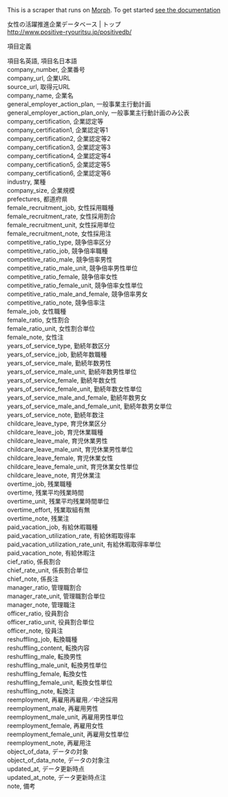 This is a scraper that runs on [Morph](https://morph.io). To get started [see the documentation](https://morph.io/documentation)

女性の活躍推進企業データベース | トップ  
http://www.positive-ryouritsu.jp/positivedb/

項目定義

項目名英語, 項目名日本語  
company_number, 企業番号  
company_url, 企業URL  
source_url, 取得元URL  
company_name, 企業名  
general_employer_action_plan, 一般事業主行動計画  
general_employer_action_plan_only, 一般事業主行動計画のみ公表  
company_certification, 企業認定等  
company_certification1, 企業認定等1  
company_certification2, 企業認定等2  
company_certification3, 企業認定等3  
company_certification4, 企業認定等4  
company_certification5, 企業認定等5  
company_certification6, 企業認定等6  
industry, 業種  
company_size, 企業規模  
prefectures, 都道府県  
female_recruitment_job, 女性採用職種  
female_recruitment_rate, 女性採用割合  
female_recruitment_unit, 女性採用単位  
female_recruitment_note, 女性採用注  
competitive_ratio_type, 競争倍率区分  
competitive_ratio_job, 競争倍率職種  
competitive_ratio_male, 競争倍率男性  
competitive_ratio_male_unit, 競争倍率男性単位  
competitive_ratio_female, 競争倍率女性  
competitive_ratio_female_unit, 競争倍率女性単位  
competitive_ratio_male_and_female, 競争倍率男女  
competitive_ratio_note, 競争倍率注  
female_job, 女性職種  
female_ratio, 女性割合  
female_ratio_unit, 女性割合単位  
female_note, 女性注  
years_of_service_type, 勤続年数区分  
years_of_service_job, 勤続年数職種  
years_of_service_male, 勤続年数男性  
years_of_service_male_unit, 勤続年数男性単位  
years_of_service_female, 勤続年数女性  
years_of_service_female_unit, 勤続年数女性単位  
years_of_service_male_and_female, 勤続年数男女  
years_of_service_male_and_female_unit, 勤続年数男女単位  
years_of_service_note, 勤続年数注  
childcare_leave_type, 育児休業区分  
childcare_leave_job, 育児休業職種  
childcare_leave_male, 育児休業男性  
childcare_leave_male_unit, 育児休業男性単位  
childcare_leave_female, 育児休業女性  
childcare_leave_female_unit, 育児休業女性単位  
childcare_leave_note, 育児休業注  
overtime_job, 残業職種  
overtime, 残業平均残業時間  
overtime_unit, 残業平均残業時間単位  
overtime_effort, 残業取組有無  
overtime_note, 残業注  
paid_vacation_job, 有給休暇職種  
paid_vacation_utilization_rate, 有給休暇取得率  
paid_vacation_utilization_rate_unit, 有給休暇取得率単位  
paid_vacation_note, 有給休暇注  
cief_ratio, 係長割合  
chief_rate_unit, 係長割合単位  
chief_note, 係長注  
manager_ratio, 管理職割合  
manager_rate_unit, 管理職割合単位  
manager_note, 管理職注  
officer_ratio, 役員割合  
officer_ratio_unit, 役員割合単位  
officer_note, 役員注  
reshuffling_job, 転換職種  
reshuffling_content, 転換内容  
reshuffling_male, 転換男性  
reshuffling_male_unit, 転換男性単位  
reshuffling_female, 転換女性  
reshuffling_female_unit, 転換女性単位  
reshuffling_note, 転換注  
reemployment, 再雇用再雇用／中途採用  
reemployment_male, 再雇用男性  
reemployment_male_unit, 再雇用男性単位  
reemployment_female, 再雇用女性  
reemployment_female_unit, 再雇用女性単位  
reemployment_note, 再雇用注  
object_of_data, データの対象  
object_of_data_note, データの対象注  
updated_at, データ更新時点  
updated_at_note, データ更新時点注  
note, 備考  
